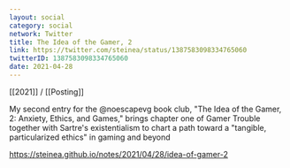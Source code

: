 ```yaml
---
layout: social
category: social
network: Twitter
title: The Idea of the Gamer, 2
link: https://twitter.com/steinea/status/1387583098334765060
twitterID: 1387583098334765060
date: 2021-04-28
---
```


[[2021]] / [[Posting]]

My second entry for the @noescapevg book club, "The Idea of the Gamer, 2: Anxiety, Ethics, and Games," brings chapter one of Gamer Trouble together with Sartre's existentialism to chart a path toward a "tangible, particularized ethics" in gaming and beyond

<https://steinea.github.io/notes/2021/04/28/idea-of-gamer-2>
